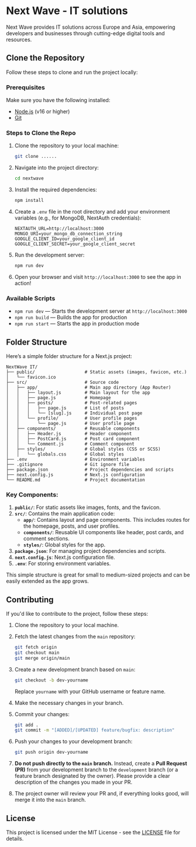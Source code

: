 # Next Wave - IT solutions

Next Wave provides IT solutions across Europe and Asia, empowering developers and businesses through cutting-edge digital tools and resources.

## Clone the Repository

Follow these steps to clone and run the project locally:

### Prerequisites

Make sure you have the following installed:

- [Node.js](https://nodejs.org/) (v16 or higher)
- [Git](https://git-scm.com/)

### Steps to Clone the Repo

1. Clone the repository to your local machine:
   ```bash
   git clone ...... 
   ```

2. Navigate into the project directory:
   ```bash
   cd nextwave
   ```

3. Install the required dependencies:
   ```bash
   npm install
   ```

4. Create a `.env` file in the root directory and add your environment variables (e.g., for MongoDB, NextAuth credentials):
   ```env
   NEXTAUTH_URL=http://localhost:3000
   MONGO_URI=your_mongo_db_connection_string
   GOOGLE_CLIENT_ID=your_google_client_id
   GOOGLE_CLIENT_SECRET=your_google_client_secret
   ```

5. Run the development server:
   ```bash
   npm run dev
   ```

6. Open your browser and visit `http://localhost:3000` to see the app in action!

### Available Scripts

- `npm run dev` — Starts the development server at `http://localhost:3000`
- `npm run build` — Builds the app for production
- `npm run start` — Starts the app in production mode

## Folder Structure

Here’s a simple folder structure for a Next.js project:

```
NextWave IT/
├── public/                   # Static assets (images, favicon, etc.)
│   └── favicon.ico
├── src/                      # Source code
│   ├── app/                  # Main app directory (App Router)
│   │   ├── layout.js         # Main layout for the app
│   │   ├── page.js           # Homepage
│   │   ├── posts/            # Post-related pages
│   │   │   ├── page.js       # List of posts
│   │   │   └── [slug].js     # Individual post page
│   │   └── profile/          # User profile pages
│   │       └── page.js       # User profile page
│   ├── components/           # Reusable components
│   │   ├── Header.js         # Header component
│   │   ├── PostCard.js       # Post card component
│   │   └── Comment.js        # Comment component
│   ├── styles/               # Global styles (CSS or SCSS)
│   │   └── globals.css       # Global styles
├── .env                      # Environment variables
├── .gitignore                # Git ignore file
├── package.json              # Project dependencies and scripts
├── next.config.js            # Next.js configuration
└── README.md                 # Project documentation
```

### Key Components:
1. **`public/`**: For static assets like images, fonts, and the favicon.
2. **`src/`**: Contains the main application code:
   - **`app/`**: Contains layout and page components. This includes routes for the homepage, posts, and user profiles.
   - **`components/`**: Reusable UI components like header, post cards, and comment sections.
   - **`styles/`**: Global styles for the app.
3. **`package.json`**: For managing project dependencies and scripts.
4. **`next.config.js`**: Next.js configuration file.
5. **`.env`**: For storing environment variables.

This simple structure is great for small to medium-sized projects and can be easily extended as the app grows.

## Contributing

If you'd like to contribute to the project, follow these steps:

1. Clone the repository to your local machine.
2. Fetch the latest changes from the `main` repository:
   ```bash
   git fetch origin
   git checkout main
   git merge origin/main
   ```

3. Create a new development branch based on `main`:
   ```bash
   git checkout -b dev-yourname
   ```
   Replace `yourname` with your GitHub username or feature name.

4. Make the necessary changes in your branch.

5. Commit your changes:
   ```bash
   git add .
   git commit -m "[ADDED]/[UPDATED] feature/bugfix: description"
   ```

6. Push your changes to your development branch:
   ```bash
   git push origin dev-yourname
   ```

7. **Do not push directly to the `main` branch.** Instead, create a **Pull Request (PR)** from your development branch to the `development` branch (or a feature branch designated by the owner). Please provide a clear description of the changes you made in your PR.

8. The project owner will review your PR and, if everything looks good, will merge it into the `main` branch.

## License

This project is licensed under the MIT License - see the [LICENSE](LICENSE) file for details.
